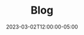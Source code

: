 ---
title: "Blog"
date: 2023-03-02T12:00:00-05:00
type: list
layout: blog
url: /blog
paginate: 4
---
